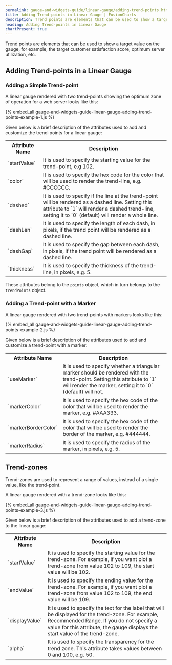 ```yaml
---
permalink: gauge-and-widgets-guide/linear-gauge/adding-trend-points.html
title: Adding Trend-points in Linear Gauge | FusionCharts
description: Trend points are elements that can be used to show a target value on the gauge. This section shows how to add trend-points and trend-zones in a linear gauge
heading: Adding Trend-points in Linear Gauge
chartPresent: true
---
```


Trend points are elements that can be used to show a target value on the gauge, for example, the target customer satisfaction score, optimum server utilization, etc.

## Adding Trend-points in a Linear Gauge

### Adding a Simple Trend-point

A linear gauge rendered with two trend-points showing the optimum zone of operation for a web server looks like this:

{% embed_all gauge-and-widgets-guide-linear-gauge-adding-trend-points-example-1.js %}

Given below is a brief description of the attributes used to add and customize the trend-points for a linear gauge:

<table>
  <tr>
    <th>Attribute Name</th>
    <th>Description</th>
  </tr>
  <tr>
    <td>`startValue`</td>
    <td>It is used to specify the starting value for the trend-point, e.g 102. </td>
  </tr>
  <tr>
    <td>`color`</td>
    <td>It is used to specify the hex code for the color that will be used to render the trend-line, e.g. #CCCCCC.</td>
  </tr>
  <tr>
    <td>`dashed`</td>
    <td>It is used to specify if the line at the trend-point will be rendered as a dashed line. Setting this attribute to `1` will render a dashed trend-line, setting it to `0` (default) will render a whole line.</td>
  </tr>
  <tr>
    <td>`dashLen`</td>
    <td>It is used to specify the length of each dash, in pixels, if the trend point will be rendered as a dashed line.</td>
  </tr>
  <tr>
    <td>`dashGap`</td>
    <td>It is used to specify the gap between each dash, in pixels, if the trend point will be rendered as a dashed line.</td>
  </tr>
  <tr>
    <td>`thickness`</td>
    <td>It is used to specify the thickness of the trend-line, in pixels, e.g. 5.</td>
  </tr>
</table>


These attributes belong to the `points` object, which in turn belongs to the `trendPoints` object.


### Adding a Trend-point with a Marker

A linear gauge rendered with two trend-points with  markers looks like this:

{% embed_all gauge-and-widgets-guide-linear-gauge-adding-trend-points-example-2.js %}

Given below is a brief description of the attributes used to add and customize a trend-point with a marker:

<table>
  <tr>
    <th>Attribute Name</th>
    <th>Description</th>
  </tr>
  <tr>
    <td>`useMarker`</td>
    <td>It is used to specify whether a triangular marker should be rendered with the trend-point. Setting this attribute to `1` will render the marker, setting it to `0` (default) will not.</td>
  </tr>
  <tr>
    <td>`markerColor`</td>
    <td>It is used to specify the hex code of the color that will be used to render the marker, e.g. #AAA333.</td>
  </tr>
  <tr>
    <td>`markerBorderColor`</td>
    <td>It is used to specify the hex code of the color that will be used to render the border of the marker, e.g. #444444.</td>
  </tr>
  <tr>
    <td>`markerRadius`</td>
    <td>It is used to specify the radius of the marker, in pixels, e.g. 5.</td>
  </tr>
</table>



## Trend-zones

Trend-zones are used to represent a range of values, instead of a single value, like the trend-point.

A linear gauge rendered with a trend-zone looks like this:

{% embed_all gauge-and-widgets-guide-linear-gauge-adding-trend-points-example-3.js %}

Given below is a brief description of the attributes used to add a trend-zone to the linear gauge:

<table>
  <tr>
    <th>Attribute Name</th>
    <th>Description</th>
  </tr>
  <tr>
    <td>`startValue`</td>
    <td>It is used to specify the starting value for the trend-zone. For example, if you want plot a trend-zone from value 102 to 109, the start value will be 102. </td>
  </tr>
  <tr>
    <td>`endValue`</td>
    <td>It is used to specify the ending value for the trend-zone. For example, if you want plot a trend-zone from value 102 to 109, the end value will be 109. </td>
  </tr>
  <tr>
    <td>`displayValue`</td>
    <td>It is used to specify the text for the label that will be displayed for the trend-zone. For example, Recommended Range. If you do not specify a value for this attribute, the gauge displays the start value of the trend-zone.</td>
  </tr>
  <tr>
    <td>`alpha`</td>
    <td>It is used to specify the transparency for the trend zone. This attribute takes values between 0 and 100, e.g. 50.</td>
  </tr>
</table>